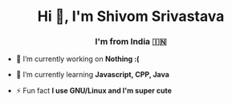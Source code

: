 <h1 align="center">Hi 👋, I'm Shivom Srivastava</h1>
<h3 align="center">I'm from India 🇮🇳</h3>

- 🔭 I’m currently working on **Nothing :(**

- 🌱 I’m currently learning **Javascript, CPP, Java**

- ⚡ Fun fact **I use GNU/Linux and I'm super cute**


